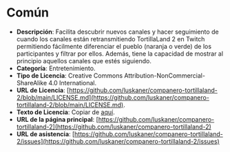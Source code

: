 # Común

* **Descripción**: Facilita descubrir nuevos canales y hacer seguimiento de cuando los canales están retransmitiendo TortillaLand 2 en Twitch permitiendo fácilmente diferenciar el pueblo (naranja o verde) de los participantes y filtrar por ellos. Además, tiene la capacidad de mostrar al principio aquellos canales que estés siguiendo.
* **Categoría**: Entretenimiento.
* **Tipo de Licencia**: Creative Commons Attribution-NonCommercial-ShareAlike 4.0 International.
* **URL de Licencia**: [https://github.com/luskaner/companero-tortillaland-2/blob/main/LICENSE.md](https://github.com/luskaner/companero-tortillaland-2/blob/main/LICENSE.md).
* **Texto de Licencia**: Copiar de [aquí](../../LICENSE.md).
* **URL de la página principal**: [https://github.com/luskaner/companero-tortillaland-2](https://github.com/luskaner/companero-tortillaland-2)
* **URL de asistencia**: [https://github.com/luskaner/companero-tortillaland-2/issues](https://github.com/luskaner/companero-tortillaland-2/issues)
